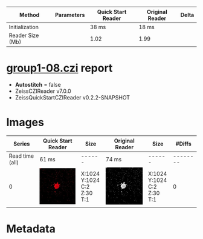 |  Method            | Parameters       | Quick Start Reader | Original Reader | Delta  |
| -------------------|------------------|--------------------|-----------------|------- |
| Initialization     |                  |38 ms|18 ms|        |
| Reader Size (Mb)     |                  |1.02|1.99|        |
# [group1-08.czi](https://zenodo.org/record/7240927/files/group1-08.czi) report
 - **Autostitch** = false
 - ZeissCZIReader v7.0.0
 - ZeissQuickStartCZIReader v0.2.2-SNAPSHOT

# Images 

| Series            | Quick Start Reader | Size | Original Reader | Size | #Diffs |
|-------------------|--------------------|------|-----------------|------|--------|
| Read time (all)   |61 ms|------|74 ms|------|--------|
|0|![group1-08.quick_true.flat_true.stitch_false.series_0.jpg](group1-08/group1-08.quick_true.flat_true.stitch_false.series_0.jpg)|X:1024<br>Y:1024<br>C:2<br>Z:30<br>T:1|![group1-08.quick_false.flat_true.stitch_false.series_0.jpg](group1-08/group1-08.quick_false.flat_true.stitch_false.series_0.jpg)|X:1024<br>Y:1024<br>C:2<br>Z:30<br>T:1|0|

# Metadata

